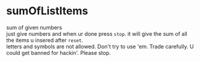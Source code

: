 # sumOfListItems
sum of given numbers <br>
just give numbers and when ur done press `stop`. it will give the sum of all the items u insered after `reset`. <br>
letters and symbols are not allowed. Don't try to use 'em. Trade carefully. U could get banned for hackin'. Please stop.

